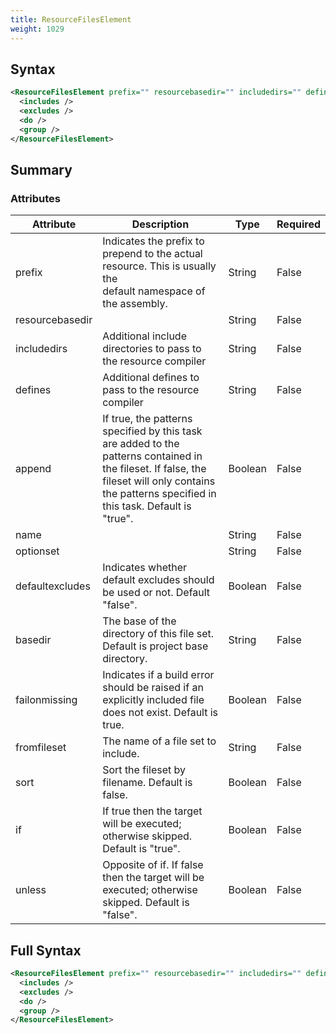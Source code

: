 ```yaml
---
title: ResourceFilesElement
weight: 1029
---
```

## Syntax
```xml
<ResourceFilesElement prefix="" resourcebasedir="" includedirs="" defines="" append="" name="" optionset="" defaultexcludes="" basedir="" failonmissing="" fromfileset="" sort="">
  <includes />
  <excludes />
  <do />
  <group />
</ResourceFilesElement>
```
## Summary ##



### Attributes
| Attribute | Description | Type | Required |
| --------- | ----------- | ---- | -------- |
| prefix | Indicates the prefix to prepend to the actual resource.  This is usually the<br>default namespace of the assembly. | String | False |
| resourcebasedir |  | String | False |
| includedirs | Additional include directories to pass to the resource compiler | String | False |
| defines | Additional defines to pass to the resource compiler | String | False |
| append | If true, the patterns specified by this task are added to the patterns contained in the fileset. If false, the fileset will only contains the patterns specified in this task. Default is &quot;true&quot;. | Boolean | False |
| name |  | String | False |
| optionset |  | String | False |
| defaultexcludes | Indicates whether default excludes should be used or not.  Default &quot;false&quot;. | Boolean | False |
| basedir | The base of the directory of this file set.  Default is project base directory. | String | False |
| failonmissing | Indicates if a build error should be raised if an explicitly included file does not exist.  Default is true. | Boolean | False |
| fromfileset | The name of a file set to include. | String | False |
| sort | Sort the fileset by filename. Default is false. | Boolean | False |
| if | If true then the target will be executed; otherwise skipped. Default is &quot;true&quot;. | Boolean | False |
| unless | Opposite of if.  If false then the target will be executed; otherwise skipped. Default is &quot;false&quot;. | Boolean | False |

## Full Syntax
```xml
<ResourceFilesElement prefix="" resourcebasedir="" includedirs="" defines="" append="" name="" optionset="" defaultexcludes="" basedir="" failonmissing="" fromfileset="" sort="" if="" unless="">
  <includes />
  <excludes />
  <do />
  <group />
</ResourceFilesElement>
```
